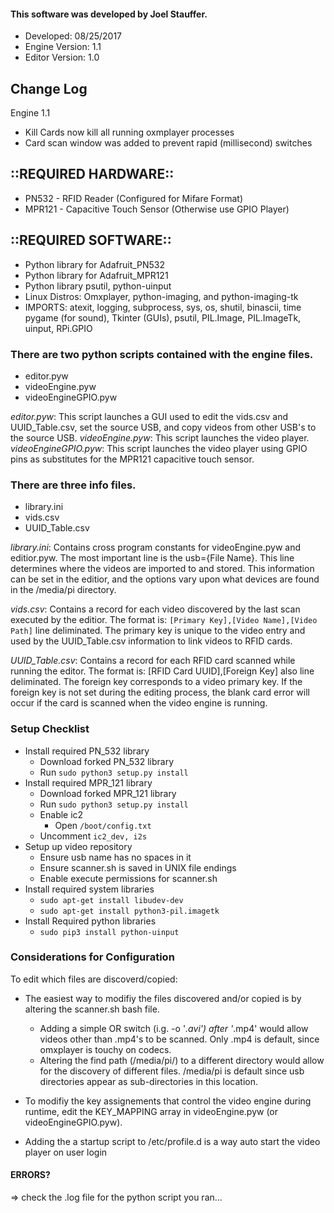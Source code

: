 #### This software was developed by Joel Stauffer.
- Developed: 08/25/2017
- Engine Version: 1.1
- Editor Version: 1.0

## Change Log

Engine 1.1
- Kill Cards now kill all running oxmplayer processes
- Card scan window was added to prevent rapid (millisecond) switches

## ::REQUIRED HARDWARE::

- PN532 - RFID Reader (Configured for Mifare Format)
- MPR121 - Capacitive Touch Sensor (Otherwise use GPIO Player)

## ::REQUIRED SOFTWARE::
- Python library for Adafruit_PN532
- Python library for Adafruit_MPR121
- Python library psutil, python-uinput
- Linux Distros: Omxplayer, python-imaging, and python-imaging-tk
- IMPORTS: atexit, logging, subprocess, sys, os, shutil, binascii, time
 pygame (for sound), Tkinter (GUIs), psutil, PIL.Image, PIL.ImageTk,
 uinput, RPi.GPIO

### There are two python scripts contained with the engine files.

 - editor.pyw
 - videoEngine.pyw
 - videoEngineGPIO.pyw

*editor.pyw*: This script launches a GUI used to edit the vids.csv and UUID_Table.csv, set the
source USB, and copy videos from other USB's to the source USB.
*videoEngine.pyw*: This script launches the video player.
*videoEngineGPIO.pyw*: This script launches the video player using GPIO pins as substitutes for the MPR121 capacitive touch sensor.

### There are three info files.

 - library.ini
 - vids.csv
 - UUID_Table.csv

*library.ini*: Contains cross program constants for videoEngine.pyw and
editior.pyw. The most important line is the usb={File Name}. This line
determines where the videos are imported to and stored. This information
can be set in the editior, and the options vary upon what devices are 
found in the /media/pi directory.

*vids.csv*: Contains a record for each video discovered by the last scan
executed by the editior. The format is: 
   `[Primary Key],[Video Name],[Video Path]`
line deliminated. The primary key is unique to the video entry and used
by the UUID_Table.csv information to link videos to RFID cards.

*UUID_Table.csv*: Contains a record for each RFID card scanned while 
running the editor. The format is:
   [RFID Card UUID],[Foreign Key]
also line deliminated. The foreign key corresponds to a video primary
key. If the foreign key is not set during the editing process, the
blank card error will occur if the card is scanned when the video 
engine is running.

### Setup Checklist
 - Install required PN_532 library
     - Download forked PN_532 library
     - Run `sudo python3 setup.py install`
 - Install required MPR_121 library
     - Download forked MPR_121 library
     - Run `sudo python3 setup.py install`
     - Enable ic2
     	- Open `/boot/config.txt`
	- Uncomment `ic2_dev, i2s`
 - Setup up video repository
     - Ensure usb name has no spaces in it
     - Ensure scanner.sh is saved in UNIX file endings
     - Enable execute permissions for scanner.sh 
 - Install required system libraries
     - `sudo apt-get install libudev-dev`
     - `sudo apt-get install python3-pil.imagetk`
 - Install Required python libraries
     - `sudo pip3 install python-uinput`

### Considerations for Configuration
To edit which files are discoverd/copied:

 - The easiest way to modifiy the files discovered and/or copied is by
    altering the scanner.sh bash file.
    - Adding a simple OR switch (i.g. -o '*.avi') after '*.mp4' would
       allow videos other than .mp4's to be scanned. Only .mp4 is 
       default, since omxplayer is touchy on codecs.
    - Altering the find path (/media/pi/) to a different directory would
       allow for the discovery of different files. /media/pi is default
       since usb directories appear as sub-directories in this location.

 - To modifiy the key assignements that control the video engine during
    runtime, edit the KEY_MAPPING array in videoEngine.pyw (or videoEngineGPIO.pyw).

 - Adding the a startup script  to /etc/profile.d is a way
	auto start the video player on user login


#### ERRORS?
=> check the .log file for the python script you ran...
